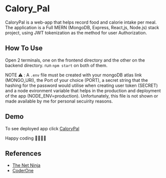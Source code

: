# Calory_Pal

CaloryPal is a web-app that helps record food and calorie intake per meal. The application is a Full MERN (MongoDB, Express, React,js, Node.js) stack project, using JWT tokenization as the method for user Authorization.


## How To Use

Open 2 terminals, one on the frontend directory and the other on the backend directory. run `npm start` on both of them.

NOTE :warning: : A `.env` file must be created with your mongoDB atlas link (MONGO_URI), the Port of your choice (PORT), a secret string that the hashing for the password would utilise when creating user token (SECRET) and a node evironment variable that helps in the production and deployment of the app (NODE_ENV=production). Unfortunately, this file is not shown or made available by me for personal secuirity reasons.

## Demo
To see deployed app click [CaloryPal](https://calorypal.herokuapp.com/)

Happy coding :rocket::rocket::grin::grin:

## References
- [The Net Ninja](https://www.youtube.com/c/TheNetNinja)
- [CoderOne](https://www.youtube.com/c/CoderOne)
